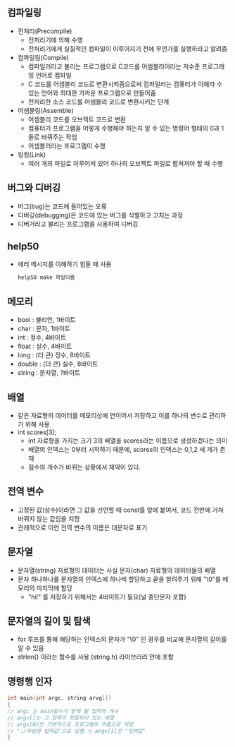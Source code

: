 ## 컴파일링
- 전처리(Precompile)
  - 전처리기에 의해 수행
  - 전처리기에게 실질적인 컴파일이 이루어지기 전에 무언가를 실행하라고 알려줌
- 컴파일링(Compile)
  - 컴파일러라고 불리는 프로그램으로 C코드를 어셈블리어라는 저수준 프로그래밍 언어로 컴파일
  - C 코드를 어셈블리 코드로 변환시켜줌으로써 컴파일러는 컴퓨터가 이해라 수 있는 언어와 최대한 가까운 프로그램으로 만들어줌
  - 전처리한 소스 코드를 어셈블리 코드로 변환시키는 단계
- 어셈블링(Assemble)
  - 어셈블리 코드를 오브젝트 코드로 변환
  - 컴퓨터가 프로그램을 어떻게 수행해야 하는지 알 수 있는 명령어 형태의 0과 1들로 바꿔주는 작업
  - 어셈블러라는 프로그램이 수행
- 링킹(Link)
  - 여러 개의 파일로 이루어져 있어 하나의 오브젝트 파일로 합쳐져야 할 때 수행

## 버그와 디버깅
- 버그(bug)는 코드에 들어있는 오류
- 디버깅(debugging)은 코드에 있는 버그를 식별하고 고치는 과정
- 디버거라고 불리는 프로그램을 사용하여 디버깅

## help50
- 에러 메시지를 이해하기 힘들 때 사용
  ```C
  help50 make 파일이름
  ```
## 메모리
- bool : 불리언, 1바이트
- char : 문자, 1바이트
- int : 정수, 4바이트
- float :  실수, 4바이트
- long : (더 큰) 정수, 8바이트
- double : (더 큰) 실수, 8바이트
- string : 문자열, ?바이트

## 배열
- 같은 자료형의 데이터를 메모리상에 연이어서 저장하고 이를 하나의 변수로 관리하기 위해 사용
- int scores[3]; 
  - int 자료형을 가지는 크기 3의 배열을 scores라는 이름으로 생성하겠다는 의미
  - 배열의 인덱스는 0부터 시작하기 때문에, scores의 인덱스는 0,1,2 세 개가 존재
  - 점수의 개수가 바뀌는 상황에서 제약이 있다.

## 전역 변수
- 고정된 값(상수)이라면 그 값을 선언할 때 const를 앞에 붙여서, 코드 전반에 거쳐 바뀌지 않는 값임을 지정
- 관례적으로 이런 전역 변수의 이름은 대문자로 표기

## 문자열
- 문자열(string) 자료형의 데이터는 사실 문자(char) 자료형의 데이터들의 배열
- 문자 하나하나를 문자열의 인덱스에 하나씩 할당하고 끝을 알려주기 위해 "\0"를 메모리의 마지막에 할당
  - "hi!" 를 저장하기 위해서는 4바이트가 필요(널 종단문자 포함)
  
## 문자열의 길이 및 탐색
- for 루프를 통해 해당하는 인덱스의 문자가 "\0" 인 경우를 비교해 문자열의 길이를 알 수 있음
- strlen() 이라는 함수를 사용 (string.h) 라이브러리 안에 포함

## 명령행 인자
```C
int main(int argc, string arvg[])
{
// argc 는 main함수가 받게 될 입력의 개수
// argv[]는 그 입력이 포함되어 있는 배열
// argv[0]은 기본적으로 프로그램의 이름으로 저장
// "./파일명 입력값"으로 실행 시 argv[1]은 "입력값"  
}
```
